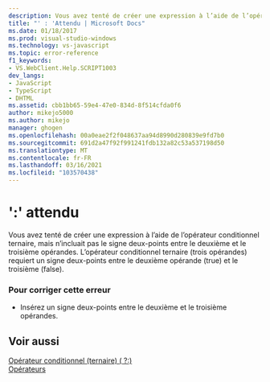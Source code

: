 ```yaml
---
description: Vous avez tenté de créer une expression à l’aide de l’opérateur conditionnel ternaire, mais n’incluait pas le signe deux-points entre le deuxième et le troisième opérandes.
title: "' : 'Attendu | Microsoft Docs"
ms.date: 01/18/2017
ms.prod: visual-studio-windows
ms.technology: vs-javascript
ms.topic: error-reference
f1_keywords:
- VS.WebClient.Help.SCRIPT1003
dev_langs:
- JavaScript
- TypeScript
- DHTML
ms.assetid: cbb1bb65-59e4-47e0-834d-8f514cfda0f6
author: mikejo5000
ms.author: mikejo
manager: ghogen
ms.openlocfilehash: 00a0eae2f2f048637aa94d8990d280839e9fd7b0
ms.sourcegitcommit: 691d2a47f92f991241fdb132a82c53a537198d50
ms.translationtype: MT
ms.contentlocale: fr-FR
ms.lasthandoff: 03/16/2021
ms.locfileid: "103570438"
---
```

# <a name="expected-"></a>':' attendu
Vous avez tenté de créer une expression à l’aide de l’opérateur conditionnel ternaire, mais n’incluait pas le signe deux-points entre le deuxième et le troisième opérandes. L’opérateur conditionnel ternaire (trois opérandes) requiert un signe deux-points entre le deuxième opérande (true) et le troisième (false).  
  
### <a name="to-correct-this-error"></a>Pour corriger cette erreur  
  
- Insérez un signe deux-points entre le deuxième et le troisième opérandes.  
  
## <a name="see-also"></a>Voir aussi  
 [Opérateur conditionnel (ternaire) ( ?:)](https://developer.mozilla.org/docs/Web/JavaScript/Reference/Operators/Conditional_Operator)   
 [Opérateurs](https://developer.mozilla.org/docs/Learn/Getting_started_with_the_web/JavaScript_basics)
